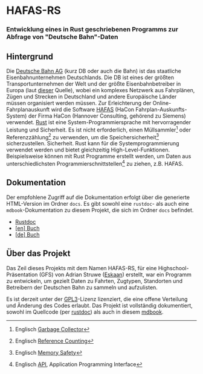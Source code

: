 # HAFAS-RS
### Entwicklung eines in Rust geschriebenen Programms zur Abfrage von "Deutsche Bahn"-Daten

## Hintergrund
Die [Deutsche Bahn AG] (kurz DB oder auch die Bahn) ist das staatliche Eisenbahnunternehmen Deutschlands. Die DB ist
eines der größten Transportunternehmen der Welt und der größte Eisenbahnbetreiber in
Europa (laut [dieser](https://web.archive.org/web/20170927052239/http://www.railway-technology.com/features/featureengines-of-trade-the-ten-biggest-rail-companies-by-revenue-4943955/featureengines-of-trade-the-ten-biggest-rail-companies-by-revenue-4943955-1.html) Quelle), wobei ein komplexes Netzwerk aus Fahrplänen, Zügen und Strecken in Deutschland und andere
Europäische Länder müssen organisiert werden müssen. Zur Erleichterung der Online-Fahrplanauskunft 
wird die Software [HAFAS] (HaCon Fahrplan-Auskunfts-System) der Firma HaCon
(Hannover Consulting, gehörend zu Siemens) verwendet.
[Rust] ist eine System-Programmiersprache mit hervorragender Leistung und Sicherheit.
Es ist nicht erforderlich, einen Müllsammler[^gc] oder Referenzzählung[^refc] zu verwenden, um die Speichersicherheit[^memsafety] sicherzustellen.
Sicherheit. Rust kann für die Systemprogrammierung verwendet werden und bietet gleichzeitig High-Level-Funktionen.
Beispielsweise können mit Rust Programme erstellt werden, um Daten aus unterschiedlichsten Programmierschnittstellen[^apis] zu ziehen, z.B.
HAFAS.

## Dokumentation
Der empfohlene Zugriff auf die Dokumentation erfolgt über die generierte HTML-Version im Ordner `docs`.
Es gibt sowohl eine `rustdoc`- als auch eine `mdbook`-Dokumentation zu diesem Projekt, die sich im Ordner `docs` befindet.
- [Rustdoc](https://eskaan.github.io/hafas-rs/rustdoc/database_cli/index.html)
- [[en] Buch](https://eskaan.github.io/hafas-rs/book/)
- [[de] Buch](https://eskaan.github.io/hafas-rs/book-de/)

## Über das Projekt
Das Zeil dieses Projekts mit dem Namen HAFAS-RS, für eine Highschool-Präsentation (GFS) von Adrian Struwe
([Eskaan]) erstellt, war ein Programm zu entwickeln, um gezielt Daten zu Fahrten, Zugtypen, Standorten und Betreibern der Deutschen Bahn zu sammeln und aufzulisten.

Es ist derzeit unter der [GPL3]-Lizenz lizenziert, die eine offene Verteilung und Änderung des Codes erlaubt.
Das Projekt ist vollständig dokumentiert, sowohl im Quellcode (per [rustdoc]) als auch in diesem [mdbook].

[Deutsche Bahn AG]: https://www.bahn.de/
[HAFAS]: https://de.wikipedia.org/wiki/HAFAS
[Rust]: https://www.rust-lang.org/
[Eskaan]: https://github.com/eskaan
[GPL3]: https://www.gnu.org/licenses/gpl-3.0.txt
[rustdoc]: doc.rust-lang.org/rustdoc
[mdbook]: rust-lang.github.io/mdBook
[^gc]: Englisch [Garbage Collector](https://en.wikipedia.org/wiki/Garbage_collection_(computer_science))
[^refc]: Englisch [Reference Counting](https://en.wikipedia.org/wiki/Reference_counting)
[^memsafety]: Englisch [Memory Safety](https://en.wikipedia.org/wiki/Memory_safety)
[^apis]: Englisch [API](https://en.wikipedia.org/wiki/API), Application Programming Interface
